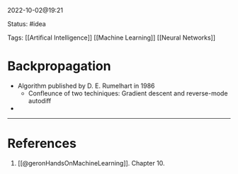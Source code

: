 2022-10-02@19:21

Status: #idea

Tags: [[Artifical Intelligence]] [[Machine Learning]] [[Neural Networks]]

# Backpropagation
* Algorithm published by D. E. Rumelhart in 1986
	* Confleunce of two techiniques: Gradient descent and reverse-mode autodiff
* 





---
# References
1. [[@geronHandsOnMachineLearning]]. Chapter 10.